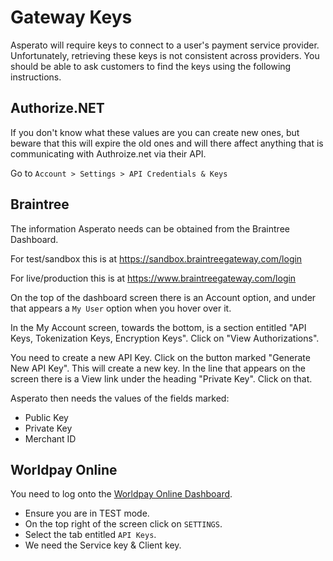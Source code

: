 # Gateway Keys

Asperato will require keys to connect to a user's payment service provider. Unfortunately, retrieving these keys is not consistent across providers. You should be able to ask customers to find the keys using the following instructions.

## Authorize.NET
If you don't know what these values are you can create new ones, but beware that this will expire the old ones and will there affect anything that is communicating with Authroize.net via their API.

Go to `Account > Settings > API Credentials & Keys`

## Braintree
The information Asperato needs can be obtained from the Braintree Dashboard.

For test/sandbox this is at <a href="https://sandbox.braintreegateway.com/login">https://sandbox.braintreegateway.com/login</a>

For live/production this is at <a href="https://www.braintreegateway.com/login">https://www.braintreegateway.com/login</a>

On the top of the dashboard screen there is an Account option, and under that appears a `My User` option when you hover over it.

In the My Account screen, towards the bottom, is a section entitled "API Keys, Tokenization Keys, Encryption Keys".  Click on "View Authorizations".

You need to create a new API Key.  Click on the button marked "Generate New API Key".  This will create a new key.  In the line that appears on the screen there is a View link under the heading "Private Key". Click on that.

Asperato then needs the values of the fields marked:
- Public Key
- Private Key
- Merchant ID

## Worldpay Online
You need to log onto the <a href="https://online.worldpay.com/login">Worldpay Online Dashboard</a>.
- Ensure you are in TEST mode.
- On the top right of the screen click on `SETTINGS`.
- Select the tab entitled `API Keys`.
- We need the Service key & Client key.
